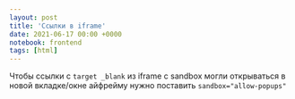 ```yaml
---
layout: post
title: 'Ссылки в iframe'
date: 2021-06-17 00:00 +0000
notebook: frontend
tags: [html]
---
```

Чтобы ссылки с `target _blank` из iframe с sandbox могли открываться в новой вкладке/окне айфрейму нужно поставить `sandbox="allow-popups"`
